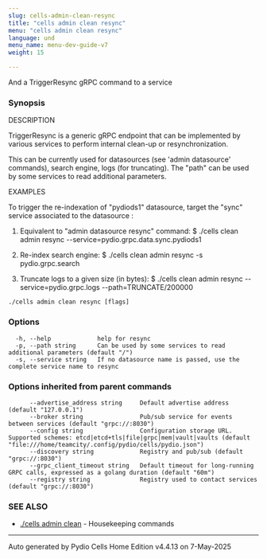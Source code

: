 ```yaml
---
slug: cells-admin-clean-resync
title: "cells admin clean resync"
menu: "cells admin clean resync"
language: und
menu_name: menu-dev-guide-v7
weight: 15

---
```

And a TriggerResync gRPC command to a service

### Synopsis


DESCRIPTION

  TriggerResync is a generic gRPC endpoint that can be implemented by various services to perform internal
  clean-up or resynchronization.

  This can be currently used for datasources (see 'admin datasource' commands), search engine, logs (for truncating).
  The "path" can be used by some services to read additional parameters.

EXAMPLES

  To trigger the re-indexation of "pydiods1" datasource, target the "sync" service associated to the datasource : 

  1. Equivalent to "admin datasource resync" command:
  $ ./cells clean admin resync --service=pydio.grpc.data.sync.pydiods1 

  2. Re-index search engine:
  $ ./cells clean admin resync -s pydio.grpc.search

  3. Truncate logs to a given size (in bytes):
  $ ./cells clean admin resync --service=pydio.grpc.logs --path=TRUNCATE/200000


```
./cells admin clean resync [flags]
```

### Options

```
  -h, --help             help for resync
  -p, --path string      Can be used by some services to read additional parameters (default "/")
  -s, --service string   If no datasource name is passed, use the complete service name to resync
```

### Options inherited from parent commands

```
      --advertise_address string     Default advertise address (default "127.0.0.1")
      --broker string                Pub/sub service for events between services (default "grpc://:8030")
      --config string                Configuration storage URL. Supported schemes: etcd|etcd+tls|file|grpc|mem|vault|vaults (default "file:///home/teamcity/.config/pydio/cells/pydio.json")
      --discovery string             Registry and pub/sub (default "grpc://:8030")
      --grpc_client_timeout string   Default timeout for long-running GRPC calls, expressed as a golang duration (default "60m")
      --registry string              Registry used to contact services (default "grpc://:8030")
```

### SEE ALSO

* [./cells admin clean](../cells-admin-clean)	 - Housekeeping commands


---
Auto generated by  Pydio Cells Home Edition v4.4.13 on 7-May-2025
